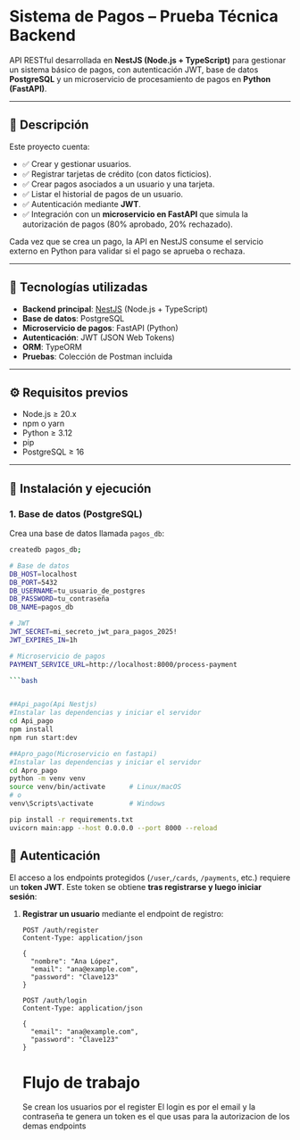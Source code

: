 # Sistema de Pagos – Prueba Técnica Backend

API RESTful desarrollada en **NestJS (Node.js + TypeScript)** para gestionar un sistema básico de pagos, con autenticación JWT, base de datos **PostgreSQL** y un microservicio de procesamiento de pagos en **Python (FastAPI)**.

---

## 📌 Descripción

Este proyecto cuenta:

- ✅ Crear y gestionar usuarios.
- ✅ Registrar tarjetas de crédito (con datos ficticios).
- ✅ Crear pagos asociados a un usuario y una tarjeta.
- ✅ Listar el historial de pagos de un usuario.
- ✅ Autenticación mediante **JWT**.
- ✅ Integración con un **microservicio en FastAPI** que simula la autorización de pagos (80% aprobado, 20% rechazado).

Cada vez que se crea un pago, la API en NestJS consume el servicio externo en Python para validar si el pago se aprueba o rechaza.

---

## 🧩 Tecnologías utilizadas

- **Backend principal**: [NestJS](https://nestjs.com/) (Node.js + TypeScript)
- **Base de datos**: PostgreSQL
- **Microservicio de pagos**: FastAPI (Python)
- **Autenticación**: JWT (JSON Web Tokens)
- **ORM**: TypeORM
- **Pruebas**: Colección de Postman incluida

---

## ⚙️ Requisitos previos

- Node.js ≥ 20.x
- npm o yarn
- Python ≥ 3.12
- pip
- PostgreSQL ≥ 16

---

## 🚀 Instalación y ejecución

### 1. Base de datos (PostgreSQL)

Crea una base de datos llamada `pagos_db`:

````bash
createdb pagos_db;

# Base de datos
DB_HOST=localhost
DB_PORT=5432
DB_USERNAME=tu_usuario_de_postgres
DB_PASSWORD=tu_contraseña
DB_NAME=pagos_db

# JWT
JWT_SECRET=mi_secreto_jwt_para_pagos_2025!
JWT_EXPIRES_IN=1h

# Microservicio de pagos
PAYMENT_SERVICE_URL=http://localhost:8000/process-payment

```bash


##Api_pago(Api Nestjs)
#Instalar las dependencias y iniciar el servidor
cd Api_pago
npm install
npm run start:dev

##Apro_pago(Microservicio en fastapi)
#Instalar las dependencias y iniciar el servidor
cd Apro_pago
python -m venv venv
source venv/bin/activate      # Linux/macOS
# o
venv\Scripts\activate         # Windows

pip install -r requirements.txt
uvicorn main:app --host 0.0.0.0 --port 8000 --reload
````

## 🔐 Autenticación

El acceso a los endpoints protegidos (`/user`,`/cards`, `/payments`, etc.) requiere un **token JWT**. Este token se obtiene **tras registrarse y luego iniciar sesión**:

1. **Registrar un usuario** mediante el endpoint de registro:

   ```http
   POST /auth/register
   Content-Type: application/json

   {
     "nombre": "Ana López",
     "email": "ana@example.com",
     "password": "Clave123"
   }

   POST /auth/login
   Content-Type: application/json

   {
     "email": "ana@example.com",
     "password": "Clave123"
   }
   ```

   # Flujo de trabajo

   Se crean los usuarios por el register
   El login es por el email y la contraseña te genera un token es el que usas para la autorizacion de los demas endpoints

```

```
